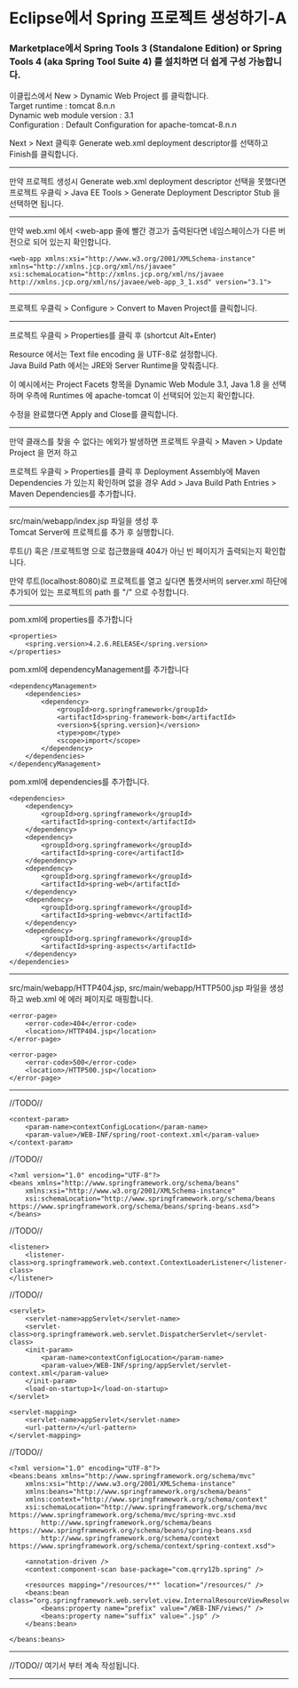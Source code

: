 # Eclipse에서 Spring 프로젝트 생성하기-A

### Marketplace에서 Spring Tools 3 (Standalone Edition) or Spring Tools 4 (aka Spring Tool Suite 4) 를 설치하면 더 쉽게 구성 가능합니다.

이클립스에서 New > Dynamic Web Project 를 클릭합니다.   
Target runtime : tomcat 8.n.n   
Dynamic web module version : 3.1   
Configuration : Default Configuration for apache-tomcat-8.n.n   

Next > Next 클릭후 Generate web.xml deployment descriptor를 선택하고 Finish를 클릭합니다.

- - - - -

만약 프로젝트 생성시 Generate web.xml deployment descriptor 선택을 못했다면 프로젝트 우클릭 > Java EE Tools > Generate Deployment Descriptor Stub 을 선택하면 됩니다.

- - - - -

만약 web.xml 에서 \<web-app 줄에 빨간 경고가 출력된다면 네임스페이스가 다른 버전으로 되어 있는지 확인합니다.   

```
<web-app xmlns:xsi="http://www.w3.org/2001/XMLSchema-instance" xmlns="http://xmlns.jcp.org/xml/ns/javaee" xsi:schemaLocation="http://xmlns.jcp.org/xml/ns/javaee http://xmlns.jcp.org/xml/ns/javaee/web-app_3_1.xsd" version="3.1">
```

- - - - -

프로젝트 우클릭 > Configure > Convert to Maven Project를 클릭합니다.

- - - - -

프로젝트 우클릭 > Properties를 클릭 후 (shortcut Alt+Enter)   

Resource 에서는 Text file encoding 을 UTF-8로 설정합니다.   
Java Build Path 에서는 JRE와 Server Runtime을 맞춰줍니다.   

이 예시에서는 Project Facets 항목을 Dynamic Web Module 3.1, Java 1.8 을 선택하며 우측에 Runtimes 에 apache-tomcat 이 선택되어 있는지 확인합니다.

수정을 완료했다면 Apply and Close를 클릭합니다.

- - - - -

만약 클래스를 찾을 수 없다는 에외가 발생하면 프로젝트 우클릭 > Maven > Update Project 을 먼저 하고   

프로젝트 우클릭 > Properties를 클릭 후 Deployment Assembly에 Maven Dependencies 가 있는지 확인하며 없을 경우 Add > Java Build Path Entries > Maven Dependencies를 추가합니다.

- - - - -

src/main/webapp/index.jsp 파일을 생성 후   
Tomcat Server에 프로젝트를 추가 후 실행합니다.

루트(/) 혹은 /프로젝트명 으로 접근했을때 404가 아닌 빈 페이지가 출력되는지 확인합니다.   

만약 루트(localhost:8080)로 프로젝트를 열고 싶다면 톰캣서버의 server.xml 하단에 추가되어 있는 프로젝트의 path 를 "/" 으로 수정합니다.   

- - - - -

pom.xml에 properties를 추가합니다
```
<properties>
    <spring.version>4.2.6.RELEASE</spring.version>
</properties>
```

pom.xml에 dependencyManagement를 추가합니다
```
<dependencyManagement>
    <dependencies>
        <dependency>
            <groupId>org.springframework</groupId>
            <artifactId>spring-framework-bom</artifactId>
            <version>${spring.version}</version>
            <type>pom</type>
            <scope>import</scope>
        </dependency>
    </dependencies>
</dependencyManagement>
```

pom.xml에 dependencies를 추가합니다.
```
<dependencies>
    <dependency>
        <groupId>org.springframework</groupId>
        <artifactId>spring-context</artifactId>
    </dependency>
    <dependency>
        <groupId>org.springframework</groupId>
        <artifactId>spring-core</artifactId>
    </dependency>
    <dependency>
        <groupId>org.springframework</groupId>
        <artifactId>spring-web</artifactId>
    </dependency>
    <dependency>
        <groupId>org.springframework</groupId>
        <artifactId>spring-webmvc</artifactId>
    </dependency>
    <dependency>
        <groupId>org.springframework</groupId>
        <artifactId>spring-aspects</artifactId>
    </dependency>
</dependencies>
```
- - - - -

src/main/webapp/HTTP404.jsp, src/main/webapp/HTTP500.jsp 파일을 생성하고 web.xml 에 에러 페이지로 매핑합니다.   

```
<error-page>
    <error-code>404</error-code>
    <location>/HTTP404.jsp</location>
</error-page>

<error-page>
    <error-code>500</error-code>
    <location>/HTTP500.jsp</location>
</error-page>
```
- - - - -

//TODO//   

```
<context-param>
    <param-name>contextConfigLocation</param-name>
    <param-value>/WEB-INF/spring/root-context.xml</param-value>
</context-param>
```

//TODO//   

```
<?xml version="1.0" encoding="UTF-8"?>
<beans xmlns="http://www.springframework.org/schema/beans"
	xmlns:xsi="http://www.w3.org/2001/XMLSchema-instance"
	xsi:schemaLocation="http://www.springframework.org/schema/beans https://www.springframework.org/schema/beans/spring-beans.xsd">
</beans>
```

//TODO//   

```
<listener>
    <listener-class>org.springframework.web.context.ContextLoaderListener</listener-class>
</listener>
```

//TODO//   

```
<servlet>
    <servlet-name>appServlet</servlet-name>
    <servlet-class>org.springframework.web.servlet.DispatcherServlet</servlet-class>
    <init-param>
        <param-name>contextConfigLocation</param-name>
        <param-value>/WEB-INF/spring/appServlet/servlet-context.xml</param-value>
    </init-param>
    <load-on-startup>1</load-on-startup>
</servlet>

<servlet-mapping>
    <servlet-name>appServlet</servlet-name>
    <url-pattern>/</url-pattern>
</servlet-mapping>
```

//TODO//   

```
<?xml version="1.0" encoding="UTF-8"?>
<beans:beans xmlns="http://www.springframework.org/schema/mvc"
	xmlns:xsi="http://www.w3.org/2001/XMLSchema-instance"
	xmlns:beans="http://www.springframework.org/schema/beans"
	xmlns:context="http://www.springframework.org/schema/context"
	xsi:schemaLocation="http://www.springframework.org/schema/mvc https://www.springframework.org/schema/mvc/spring-mvc.xsd
		http://www.springframework.org/schema/beans https://www.springframework.org/schema/beans/spring-beans.xsd
		http://www.springframework.org/schema/context https://www.springframework.org/schema/context/spring-context.xsd">

	<annotation-driven />
	<context:component-scan base-package="com.qrry12b.spring" />

	<resources mapping="/resources/**" location="/resources/" />
	<beans:bean class="org.springframework.web.servlet.view.InternalResourceViewResolver">
		<beans:property name="prefix" value="/WEB-INF/views/" />
		<beans:property name="suffix" value=".jsp" />
	</beans:bean>
	
</beans:beans>
```

- - - - -

//TODO// 여기서 부터 계속 작성됩니다.

- - - - -